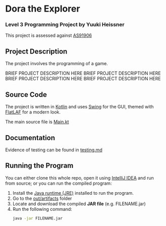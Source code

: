 # Dora the Explorer

### Level 3 Programming Project by Yuuki Heissner

This project is assessed against [AS91906](https://www.nzqa.govt.nz/nqfdocs/ncea-resource/achievements/2019/as91906.pdf)

## Project Description

The project involves the programming of a game.

BRIEF PROJECT DESCRIPTION HERE
BRIEF PROJECT DESCRIPTION HERE
BRIEF PROJECT DESCRIPTION HERE
BRIEF PROJECT DESCRIPTION HERE


## Source Code

The project is written in [Kotlin](https://kotlinlang.org/) and uses [Swing](https://docs.oracle.com/javase/8/docs/technotes/guides/swing/) for the GUI, themed with [FlatLAF](https://github.com/JFormDesigner/FlatLaf) for a modern look.

The main source file is [Main.kt](src/Main.kt)


## Documentation

Evidence of testing can be found in [testing.md](testing.md)


## Running the Program

You can either clone this whole repo, open it using [IntelliJ IDEA](https://www.jetbrains.com/idea/download/) and run from source; or you can run the compiled program:

1. Install the [Java runtime (JRE)](https://www.java.com/en/download/) installed to run the program.
2. Go to the [out/artifacts](out/artifacts) folder
3. Locate and download the compiled **JAR file** (e.g. FILENAME.jar)
4. Run the following command:
    ```bash
    java -jar FILENAME.jar
    ```